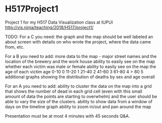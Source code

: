 # H517Project1
Project 1 for my H517 Data Visualization class at IUPUI
http://vis.ninja/teaching/2018/H517/project1/

TODO:
For a C you need:
the graph and the map should be well labeled
an about screen with details on who wrote the project, where the data came from, etc.

For a B you need to add:
more data to the map - major street names and the location of the brewery and the work house
ability to easily see on the map whether each victim was male or female
ability to easily see on the map the age of each victim
	age 0-10      0
		11-20     1
		21-40     2
		41-60     3
		61-80     4
		> 80      5
additional graphs showing the distribution of deaths by sex and age overall

For an A you need to add:
ability to cluster the data on the map into a grid that shows the number of dead in each grid cell (even with this small amount of data the points are starting to overwhelm) and the user should be able to vary the size of the clusters.
ability to show data from a window of days on the timeline graph
ability to zoom in/out and pan around the map

Presentation must be at most 4 minutes with 45 seconds Q&A.
